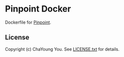 # Pinpoint Docker

Dockerfile for [Pinpoint](https://github.com/naver/pinpoint).

## License

Copyright (c) ChaYoung You. See [LICENSE.txt](LICENSE.txt) for details.
